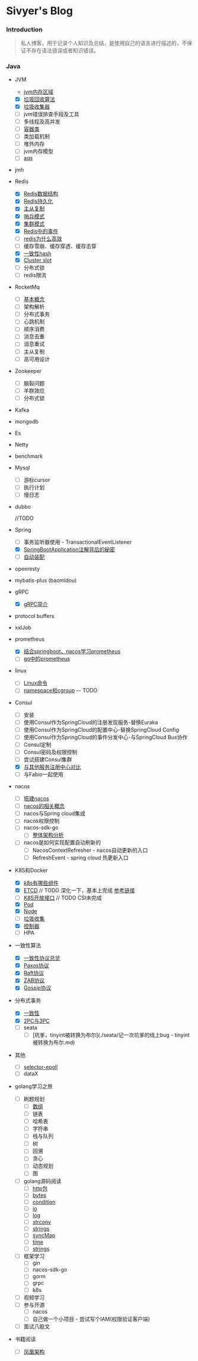 # Sivyer's Blog

### Introduction

> 私人博客，用于记录个人知识及总结，是使用自己的语言进行描述的，不保证不存在语法错误或者知识错误。

### Java

- JVM

  - [jvm内存区域](./jvm/2021-04-11-jvm内存.md)

  - [X] [垃圾回收算法](./jvm/2021-04-19-垃圾回收算法.md)
  - [X] [垃圾收集器](./jvm/2021-04-21-垃圾收集器.md)
  - [ ] jvm错误排查手段及工具
  - [ ] 多线程及高并发
  - [ ] [容器类](./jvm/2021-04-23-容器类.md)
  - [ ] 类加载机制
  - [ ] 堆外内存
  - [ ] jvm内存模型
  - [ ] [aqs](./jvm/2021-05-27-aqs.md)
- jmh
- Redis

  - [X] [Redis数据结构](./Redis/2021-04-12-Redis数据结构.md)
  - [X] [Redis持久化](./Redis/2021-05-25-Redis持久化.md)
  - [X] [主从复制](./Redis/2021-05-29-Redis主从复制.md)
  - [X] [哨兵模式](./Redis/2021-06-01-Redis哨兵模式.md)
  - [X] [集群模式](./Redis/2021-06-03-Redis集群.md)
  - [X] [Redis中的事件](./Redis/2021-05-30-Redis事件.md)
  - [ ] [redis为什么高效](./Redis/2021-06-04-Redis高效原因.md)
  - [ ] 缓存雪崩、缓存穿透、缓存击穿
  - [X] [一致性hash](./Redis/2021-05-31-一致性hash.md)
  - [X] [Cluster slot](./Redis/2021-05-31-clusterslot.md)
  - [ ] 分布式锁
  - [ ] redis限流
- RocketMq

  - [ ] [基本概念](./RocketMq/2021-4-16-rocketmq基本概念.md)
  - [ ] 架构解析
  - [ ] 分布式事务
  - [ ] 心跳机制
  - [ ] 顺序消费
  - [ ] 消息去重
  - [ ] 消息重试
  - [ ] 主从复制
  - [ ] 高可用设计
- Zookeeper

  - [ ] 脑裂问题
  - [ ] 羊群效应
  - [ ] 分布式锁
- Kafka
- mongodb
- Es
- Netty
- benchmark
- Mysql

  - [ ] 游标cursor
  - [ ] 执行计划
  - [ ] 慢日志
- dubbo

  //TODO
- Spring

  - [ ] 事务监听器使用 - TransactionalEventListener
  - [X] [SpringBootApplication注解背后的秘密](./Spring/2021-05-25-SpringBootApplication背后的秘密.md)
  - [ ] [自动装配](./Spring/2021-05-25-自动装配.md)
- openresty
- mybatis-plus (baomidou)
- gRPC

  - [X] [gRPC简介](./gRpc/2021-05-12-gRpc.md)
- protocol buffers
- xxlJob
- prometheus

  - [X] [结合springboot、nacos学习prometheus](./prometheus/2022-01-20-结合springboot、nacos学习prometheus.md)
  - [ ] [go中的prometheus](./prometheus/2022-01-20-go中的prometheus.md)
- linux

  - [ ] [Linux命令](./linux/2021-05-12-Linux命令.md)
  - [ ] [namespace和cgroup](./k8s/2022-01-10-NameSpace和Cgroup.md)    -- TODO
- Consul

  - [ ] 安装
  - [ ] 使用Consul作为SpringCloud的注册发现服务-替换Euraka
  - [ ] 使用Consul作为SpringCloud的配置中心-替换SpringCloud Config
  - [ ] 使用Consul作为SpringCloud的事件分发中心-与SpringCloud Bus协作
  - [ ] Consul定制
  - [ ] Consul密码及权限控制
  - [ ] 尝试搭建Consul集群
  - [X] [与其他服务注册中心对比](./Consul/2021-05-18-各服务注册中心对比.md)
  - [ ] 与Fabio一起使用
- nacos

  - [ ] [搭建nacos](./Nacos/2021-06-07-搭建nacos.md)
  - [ ] [nacos的相关概念](./Nacos/2021-06-07-nacos基本概念.md)
  - [ ] nacos与Spring cloud集成
  - [ ] nacos权限控制
  - [ ] nacos-sdk-go
    - [ ] [整体架构分析](./Nacos/nacos-sdk-go/整体架构分析.md)
  - [ ] nacos是如何实现配置自动刷新的
    - [ ] NacosContextRefresher - nacos自动更新的入口
    - [ ] RefreshEvent - spring cloud 热更新入口
- K8S和Docker

  - [X] [k8s有哪些组件](./k8s/2021-05-24-k8s有哪些组件.md)
  - [X] [ETCD](./k8s/2022-01-05-ETCD.md)      // TODO 深化一下，基本上完成   [参考链接](http://jolestar.com/etcd-architecture/)
  - [ ] [K8S开放接口](./k8s/2022-01-07-K8S开放接口.md)    // TODO CSI未完成
  - [X] [Pod](./k8s/2022-01-09-Pod.md)
  - [X] [Node](./k8s/2022-01-14-Node.md)
  - [ ] [垃圾收集](./k8s/2022-02-24-垃圾收集.md)
  - [X] [控制器](./k8s/2022-03-17-控制器.md)
  - [ ] HPA
- 一致性算法

  - [X] [一致性协议总览](./一致性协议/2021-05-19-一致性协议总览.md)
  - [X] [Paxos协议](./一致性协议/2021-05-19-Paxos协议.md)
  - [X] [Raft协议](./一致性协议/2021-05-19-Raft协议.md)
  - [X] [ZAB协议](./一致性协议/2021-05-19-ZAB协议.md)
  - [X] [Gossip协议](./一致性协议/2021-05-22-Gossip协议.md)
- 分布式事务

  - [X] [一致性](./分布式事务/2021-05-20-一致性.md)
  - [X] [2PC与3PC](./分布式事务/2021-05-20-2PC与3PC.md)
  - [ ] seata
    - [ ] [坑爹，tinyint被转换为布尔](./seata/记一次坑爹的线上bug - tinyint被转换为布尔.md)
- 其他

  - [ ] [selector-epoll](./others/2021-05-26-SelectPoll模型.md)
  - [ ] dataX
- golang学习之旅
  - [ ] 刷题规划
    - [ ] [数组](./算法/数组.md)
    - [ ] 链表
    - [ ] 哈希表
    - [ ] 字符串
    - [ ] 栈与队列
    - [ ] 树
    - [ ] 回溯
    - [ ] 贪心
    - [ ] 动态规划
    - [ ] 图
  - [ ] golang源码阅读
    - [ ] [http包](./golang/源码/http包.md)
    - [ ] [bytes](./golang/源码/bytes.md)
    - [ ] [condition](./golang/源码/condition.md)
    - [ ] [io](./golang/源码/io包.md)
    - [ ] [log](./golang/源码/log.md)
    - [ ] [strconv](./golang/源码/strconv.md)
    - [ ] [strings](./golang/源码/strings.md)
    - [ ] [syncMap](./golang/源码/syncMap.md)
    - [ ] [time](./golang/源码/time包.md)
    - [ ] [strings](./golang/源码/time包.md)
  - [ ] 框架学习
    - [ ] gin
    - [ ] nacos-sdk-go
    - [ ] gorm
    - [ ] grpc
    - [ ] k8s
  - [ ] 视频学习
  - [ ] 参与开源
    - [ ] nacos
    - [ ] 自己做一个小项目 - 尝试写个IAM(权限验证客户端)
  - [ ] 面试八股文
- 书籍阅读

  - [ ] [凤凰架构](./book/2021-10-12-凤凰架构.md)
